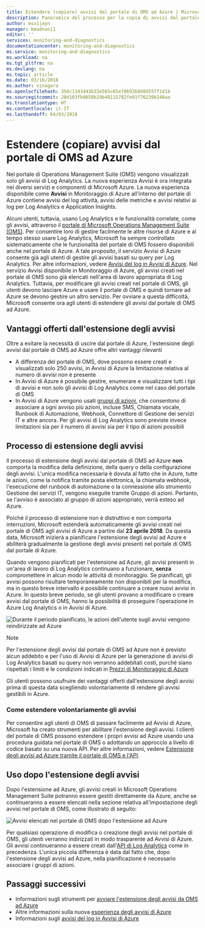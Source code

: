 ```yaml
---
title: Estendere (copiare) avvisi dal portale di OMS ad Azure | Microsoft Docs
description: Panoramica del processo per la copia di avvisi dal portale di OMS in Avvisi di Azure e informazioni sulle principali preoccupazioni dei clienti.
author: msvijayn
manager: kmadnani1
editor: ''
services: monitoring-and-diagnostics
documentationcenter: monitoring-and-diagnostics
ms.service: monitoring-and-diagnostics
ms.workload: na
ms.tgt_pltfrm: na
ms.devlang: na
ms.topic: article
ms.date: 03/16/2018
ms.author: vinagara
ms.openlocfilehash: 356c1343443b33e565c65ef0693b8d8455ff1d1b
ms.sourcegitcommit: 20d103fb8658b29b48115782fe01f76239b240aa
ms.translationtype: HT
ms.contentlocale: it-IT
ms.lasthandoff: 04/03/2018
---
```

# <a name="extend-copy-alerts-from-oms-portal-into-azure"></a>Estendere (copiare) avvisi dal portale di OMS ad Azure
Nel portale di Operations Management Suite (OMS) vengono visualizzati solo gli avvisi di Log Analytics.  La nuova esperienza Avvisi è ora integrata nei diversi servizi e componenti di Microsoft Azure. La nuova esperienza disponibile come **Avvisi** in Monitoraggio di Azure all'interno del portale di Azure contiene avvisi del log attività, avvisi delle metriche e avvisi relativi ai log per Log Analytics e Application Insights. 


Alcuni utenti, tuttavia, usano Log Analytics e le funzionalità correlate, come gli avvisi, attraverso il [portale di Microsoft Operations Management Suite (OMS)](../operations-management-suite/operations-management-suite-overview.md). Per consentire loro di gestire facilmente le altre risorse di Azure e al tempo stesso usare Log Analytics, Microsoft ha sempre controllato sistematicamente che le funzionalità del portale di OMS fossero disponibili anche nel portale di Azure. A tale proposito, il servizio Avvisi di Azure consente già agli utenti di gestire gli avvisi basati su query per Log Analytics. Per altre informazioni, vedere [Avvisi del log in Avvisi di Azure](monitor-alerts-unified-log.md). Nel servizio Avvisi disponibile in Monitoraggio di Azure, gli avvisi creati nel portale di OMS sono già elencati nell'area di lavoro appropriata di Log Analytics. Tuttavia, per modificare gli avvisi creati nel portale di OMS, gli utenti devono lasciare Azure e usare il portale di OMS e quindi tornare ad Azure se devono gestire un altro servizio. Per ovviare a questa difficoltà, Microsoft consente ora agli utenti di estendere gli avvisi dal portale di OMS ad Azure.

## <a name="benefits-of-extending-your-alerts"></a>Vantaggi offerti dall'estensione degli avvisi
Oltre a evitare la necessità di uscire dal portale di Azure, l'estensione degli avvisi dal portale di OMS ad Azure offre altri vantaggi rilevanti

- A differenza del portale di OMS, dove possono essere creati e visualizzati solo 250 avvisi, in Avvisi di Azure la limitazione relativa al numero di avvisi non è presente
- In Avvisi di Azure è possibile gestire, enumerare e visualizzare tutti i tipi di avvisi e non solo gli avvisi di Log Analytics come nel caso del portale di OMS
- In Avvisi di Azure vengono usati [gruppi di azioni](monitoring-action-groups.md), che consentono di associare a ogni avviso più azioni, incluse SMS, Chiamata vocale, Runbook di Automazione, Webhook, Connettore di Gestione dei servizi IT e altre ancora. Per gli avvisi di Log Analytics sono previste invece limitazioni sia per il numero di avvisi sia per il tipo di azioni possibili

## <a name="process-of-extending-your-alerts"></a>Processo di estensione degli avvisi
Il processo di estensione degli avvisi dal portale di OMS ad Azure **non** comporta la modifica della definizione, della query o della configurazione degli avvisi. L'unica modifica necessaria è dovuta al fatto che in Azure, tutte le azioni, come la notifica tramite posta elettronica, la chiamata webhook, l'esecuzione del runbook di automazione o la connessione allo strumento Gestione dei servizi IT, vengono eseguite tramite Gruppo di azioni. Pertanto, se l'avviso è associato al gruppo di azioni appropriato, verrà esteso ad Azure.

Poiché il processo di estensione non è distruttivo e non comporta interruzioni, Microsoft estenderà automaticamente gli avvisi creati nel portale di OMS agli avvisi di Azure a partire dal **23 aprile 2018**. Da questa data, Microsoft inizierà a pianificare l'estensione degli avvisi ad Azure e abiliterà gradualmente la gestione degli avvisi presenti nel portale di OMS dal portale di Azure. 

Quando vengono pianificati per l'estensione ad Azure, gli avvisi presenti in un'area di lavoro di Log Analytics continuano a funzionare, **senza** compromettere in alcun modo le attività di monitoraggio. Se pianificati, gli avvisi possono risultare temporaneamente non disponibili per la modifica, ma in questo breve intervallo è possibile continuare a creare nuovi avvisi in Azure. In questo breve periodo, se gli utenti provano a modificare o creare avvisi dal portale di OMS, hanno la possibilità di proseguire l'operazione in Azure Log Analytics o in Avvisi di Azure.

 ![Durante il periodo pianificato, le azioni dell'utente sugli avvisi vengono reindirizzate ad Azure](./media/monitor-alerts-extend/ScheduledDirection.png)

> [!NOTE]
> Per l'estensione degli avvisi dal portale di OMS ad Azure non è previsto alcun addebito e per l'uso di Avvisi di Azure per la generazione di avvisi di Log Analytics basati su query non verranno addebitati costi, purché siano rispettati i limiti e le condizioni indicati in [Prezzi di Monitoraggio di Azure ](https://azure.microsoft.com/en-us/pricing/details/monitor/)  

Gli utenti possono usufruire dei vantaggi offerti dall'estensione degli avvisi prima di questa data scegliendo volontariamente di rendere gli avvisi gestibili in Azure.

### <a name="how-to-voluntarily-extending-your-alerts"></a>Come estendere volontariamente gli avvisi
Per consentire agli utenti di OMS di passare facilmente ad Avvisi di Azure, Microsoft ha creato strumenti per abilitare l'estensione degli avvisi. I clienti del portale di OMS possono estendere i propri avvisi ad Azure usando una procedura guidata nel portale di OMS o adottando un approccio a livello di codice basato su una nuova API. Per altre informazioni, vedere [Estensione degli avvisi ad Azure tramite il portale di OMS e l'API](monitoring-alerts-extend-tool.md).


## <a name="usage-after-extending-your-alerts"></a>Uso dopo l'estensione degli avvisi
Dopo l'estensione ad Azure, gli avvisi creati in Microsoft Operations Management Suite potranno essere gestiti direttamente da Azure, anche se continueranno a essere elencati nella sezione relativa all'impostazione degli avvisi nel portale di OMS, come illustrato di seguito:

 ![Avvisi elencati nel portale di OMS dopo l'estensione ad Azure](./media/monitor-alerts-extend/PostExtendList.png)

Per qualsiasi operazione di modifica o creazione degli avvisi nel portale di OMS, gli utenti verranno indirizzati in modo trasparente ad Avvisi di Azure. Gli avvisi continueranno a essere creati dall'[API di Log Analytics](../log-analytics/log-analytics-api-alerts.md) come in precedenza. L'unica piccola differenza è data dal fatto che, dopo l'estensione degli avvisi ad Azure, nella pianificazione è necessario associare i gruppi di azioni.

## <a name="next-steps"></a>Passaggi successivi

* Informazioni sugli strumenti per [avviare l'estensione degli avvisi da OMS ad Azure](monitoring-alerts-extend-tool.md)
* Altre informazioni sulla nuova [esperienza degli avvisi di Azure](monitoring-overview-unified-alerts.md)
* Informazioni sugli [avvisi del log in Avvisi di Azure](monitor-alerts-unified-log.md)
